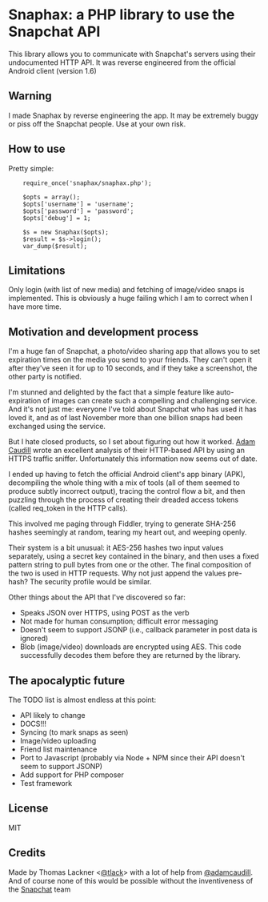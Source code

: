 Snaphax: a PHP library to use the Snapchat API
==============================================

This library allows you to communicate with Snapchat's servers using their
undocumented HTTP API. It was reverse engineered from the official Android
client (version 1.6)

Warning
-------

I made Snaphax by reverse engineering the app. It may be extremely buggy or
piss off the Snapchat people. Use at your own risk.

How to use
----------

Pretty simple:

```
	require_once('snaphax/snaphax.php');

	$opts = array();
	$opts['username'] = 'username';
	$opts['password'] = 'password';
	$opts['debug'] = 1; 

	$s = new Snaphax($opts);
	$result = $s->login();
	var_dump($result);
```

Limitations
-----------

Only login (with list of new media) and fetching of image/video snaps is
implemented.  This is obviously a huge failing which I am to correct when I
have more time.

Motivation and development process
----------------------------------

I'm a huge fan of Snapchat, a photo/video sharing app that allows you to set
expiration times on the media you send to your friends. They can't open it
after they've seen it for up to 10 seconds, and if they take a screenshot, the
other party is notified.

I'm stunned and delighted by the fact that a simple
feature like auto-expiration of images can create such a compelling and
challenging service. And it's not just me: everyone I've told about Snapchat
who has used it has loved it, and as of last November more than one billion
snaps had been exchanged using the service.

But I hate closed products, so I set about figuring out how it worked. [Adam
Caudill](http://adamcaudill.com/2012/06/16/snapchat-api-and-security/) wrote an
excellent analysis of their HTTP-based API by using an HTTPS traffic sniffer.
Unfortunately this information now seems out of date. 

I ended up having to fetch the official Android client's app binary (APK),
decompiling the whole thing with a mix of tools (all of them seemed to produce
subtly incorrect output), tracing the control flow a bit, and then puzzling
through the process of creating their dreaded access tokens (called req\_token
in the HTTP calls).

This involved me paging through Fiddler, trying to generate SHA-256 hashes
seemingly at random, tearing my heart out, and weeping openly.

Their system is a bit unusual: it AES-256 hashes two input values separately,
using a secret key contained in the binary, and then uses a fixed pattern
string to pull bytes from one or the other. The final composition of the two is
used in HTTP requests. Why not just append the values pre-hash? The security
profile would be similar.

Other things about the API that I've discovered so far:

- Speaks JSON over HTTPS, using POST as the verb
- Not made for human consumption; difficult error messaging
- Doesn't seem to support JSONP (i.e., callback parameter in post data is
	ignored)
- Blob (image/video) downloads are encrypted using AES. This code successfully
	decodes them before they are returned by the library. 

The apocalyptic future
----------------------

The TODO list is almost endless at this point:

- API likely to change
- DOCS!!!
- Syncing (to mark snaps as seen)
- Image/video uploading
- Friend list maintenance
- Port to Javascript (probably via Node + NPM since their API doesn't seem to
	support JSONP)
- Add support for PHP composer
- Test framework

License
-------

MIT

Credits
-------

Made by Thomas Lackner <[@tlack](http://twitter.com/tlack)> with a lot of help
from [@adamcaudill](http://twitter.com/adamcaudill).  And of course none of
this would be possible without the inventiveness of the
[Snapchat](http://snapchat.com) team

